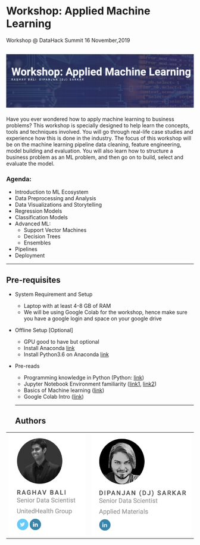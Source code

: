 # Workshop: Applied Machine Learning
Workshop @ DataHack Summit 16 November,2019

<a href="https://www.analyticsvidhya.com/datahack-summit-2019/schedule/workshop-applied-machine-learning//"><img src="assets/banner.png"></a>
---

Have you ever wondered how to apply machine learning to business problems? This workshop is specially designed to help learn the concepts, tools and techniques involved. You will go through real-life case studies and experience how this is done in the industry. The focus of this workshop will be on the machine learning pipeline data cleaning, feature engineering, model building and evaluation. You will also learn how to structure a business problem as an ML problem, and then go on to build, select and evaluate the model.

### Agenda:
+ Introduction to ML Ecosystem
+ Data Preprocessing and Analysis
+ Data Visualizations and Storytelling
+ Regression Models
+ Classification Models
+ Advanced ML:
    - Support Vector Machines
    - Decision Trees
    - Ensembles
+ Pipelines
+ Deployment

---
## Pre-requisites
+ System Requirement and Setup
    - Laptop with at least 4-8 GB of RAM
    - We will be using Google Colab for the workshop, hence make sure you have a google login and space on your google drive
+ Offline Setup [Optional]
    - GPU good to have but optional
    - Install Anaconda [link](https://docs.anaconda.com/anaconda/install/)
    - Install Python3.6 on Anaconda [link](https://docs.anaconda.com/anaconda/user-guide/faq/#anaconda-faq-35)
+ Pre-reads
    - Programming knowledge in Python (Python: [link](https://www.analyticsvidhya.com/blog/2016/01/complete-tutorial-learn-data-science-python-scratch-2/))
    - Jupyter Notebook Environment familiarity ([link1](https://www.analyticsvidhya.com/blog/2018/05/starters-guide-jupyter-notebook/), [link2](https://github.com/amitkaps/art-data-science))
    - Basics of Machine learning ([link](https://www.analyticsvidhya.com/blog/2017/09/common-machine-learning-algorithms/))
    - Google Colab Intro ([link](https://colab.research.google.com/notebooks/basic_features_overview.ipynb))


  ----
  ## Authors
<table border=0>
  <tr>
    <td><a href="http://www.linkedin.com/in/baliraghav"><img src="assets/raghav.png"></a></td>
    <td><a href="https://www.linkedin.com/in/dipanzan/"><img src="assets/dipanjan.png"></a></td>
  </tr>
</table>
